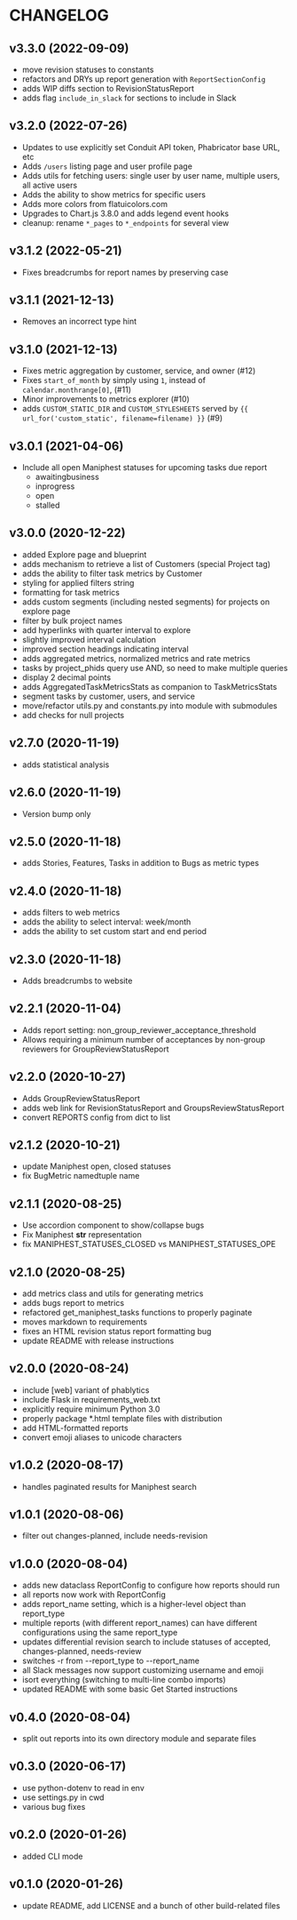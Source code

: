 # CHANGELOG

## v3.3.0 (2022-09-09)
- move revision statuses to constants
- refactors and DRYs up report generation with `ReportSectionConfig`
- adds WIP diffs section to RevisionStatusReport
- adds flag `include_in_slack` for sections to include in Slack

## v3.2.0 (2022-07-26)
- Updates to use explicitly set Conduit API token, Phabricator base URL, etc
- Adds `/users` listing page and user profile page
- Adds utils for fetching users: single user by user name, multiple users, all active users
- Adds the ability to show metrics for specific users
- Adds more colors from flatuicolors.com
- Upgrades to Chart.js 3.8.0 and adds legend event hooks
- cleanup: rename `*_pages` to `*_endpoints` for several view

## v3.1.2 (2022-05-21)
- Fixes breadcrumbs for report names by preserving case

## v3.1.1 (2021-12-13)
- Removes an incorrect type hint

## v3.1.0 (2021-12-13)
- Fixes metric aggregation by customer, service, and owner (#12)
- Fixes `start_of_month` by simply using `1`, instead of `calendar.monthrange[0]`, (#11)
- Minor improvements to metrics explorer (#10)
- adds `CUSTOM_STATIC_DIR` and `CUSTOM_STYLESHEETS` served by `{{ url_for('custom_static', filename=filename) }}` (#9)

## v3.0.1 (2021-04-06)
- Include all open Maniphest statuses for upcoming tasks due report
  - awaitingbusiness
  - inprogress
  - open
  - stalled

## v3.0.0 (2020-12-22)
- added Explore page and blueprint
- adds mechanism to retrieve a list of Customers (special Project tag)
- adds the ability to filter task metrics by Customer
- styling for applied filters string
- formatting for task metrics
- adds custom segments (including nested segments) for projects on explore page
- filter by bulk project names
- add hyperlinks with quarter interval to explore
- slightly improved interval calculation
- improved section headings indicating interval
- adds aggregated metrics, normalized metrics and rate metrics
- tasks by project_phids query use AND, so need to make multiple queries
- display 2 decimal points
- adds AggregatedTaskMetricsStats as companion to TaskMetricsStats
- segment tasks by customer, users, and service
- move/refactor utils.py and constants.py into module with submodules
- add checks for null projects

## v2.7.0 (2020-11-19)
- adds statistical analysis

## v2.6.0 (2020-11-19)
- Version bump only

## v2.5.0 (2020-11-18)
- adds Stories, Features, Tasks in addition to Bugs as metric types

## v2.4.0 (2020-11-18)
- adds filters to web metrics
- adds the ability to select interval: week/month
- adds the ability to set custom start and end period

## v2.3.0 (2020-11-18)
- Adds breadcrumbs to website

## v2.2.1 (2020-11-04)
- Adds report setting: non_group_reviewer_acceptance_threshold
- Allows requiring a minimum number of acceptances by non-group reviewers for GroupReviewStatusReport

## v2.2.0 (2020-10-27)
- Adds GroupReviewStatusReport
- adds web link for RevisionStatusReport and GroupsReviewStatusReport
- convert REPORTS config from dict to list

## v2.1.2 (2020-10-21)
- update Maniphest open, closed statuses
- fix BugMetric namedtuple name

## v2.1.1 (2020-08-25)

- Use accordion component to show/collapse bugs
- Fix Maniphest __str__ representation
- fix MANIPHEST_STATUSES_CLOSED vs MANIPHEST_STATUSES_OPE

## v2.1.0 (2020-08-25)

- add metrics class and utils for generating metrics
- adds bugs report to metrics
- refactored get_maniphest_tasks functions to properly paginate
- moves markdown to requirements
- fixes an HTML revision status report formatting bug
- update README with release instructions

## v2.0.0 (2020-08-24)

- include [web] variant of phablytics
- include Flask in requirements_web.txt
- explicitly require minimum Python 3.0
- properly package *.html template files with distribution
- add HTML-formatted reports
- convert emoji aliases to unicode characters

## v1.0.2 (2020-08-17)

- handles paginated results for Maniphest search

## v1.0.1 (2020-08-06)

- filter out changes-planned, include needs-revision

## v1.0.0 (2020-08-04)

- adds new dataclass ReportConfig to configure how reports should run
- all reports now work with ReportConfig
- adds report_name setting, which is a higher-level object than report_type
- multiple reports (with different report_names) can have different configurations using the same report_type
- updates differential revision search to include statuses of accepted, changes-planned, needs-review
- switches -r from --report_type to --report_name
- all Slack messages now support customizing username and emoji
- isort everything (switching to multi-line combo imports)
- updated README with some basic Get Started instructions

## v0.4.0 (2020-08-04)

- split out reports into its own directory module and separate files

## v0.3.0 (2020-06-17)

- use python-dotenv to read in env
- use settings.py in cwd
- various bug fixes

## v0.2.0 (2020-01-26)

- added CLI mode

## v0.1.0 (2020-01-26)

- update README, add LICENSE and a bunch of other build-related files
